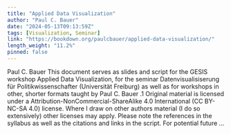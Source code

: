 ```yaml
---
title: "Applied Data Visualization"
author: "Paul C. Bauer"
date: "2024-05-13T09:13:59Z"
tags: [Visualization, Seminar]
link: "https://bookdown.org/paulcbauer/applied-data-visualization/"
length_weight: "11.2%"
pinned: false
---
```


Paul C. Bauer This document serves as slides and script for the GESIS workshop Applied Data Visualization, for the seminar Datenvisualisiserung für Politikwissenschafter (Universität Freiburg) as well as for workshops in other, shorter formats taught by Paul C. Bauer .1 Original material is licensed under a Attribution-NonCommercial-ShareAlike 4.0 International (CC BY-NC-SA 4.0) license. Where I draw on other authors material (I do so extensively) other licenses may apply. Please note the references in the syllabus as well as the citations and links in the script. For potential future ...
